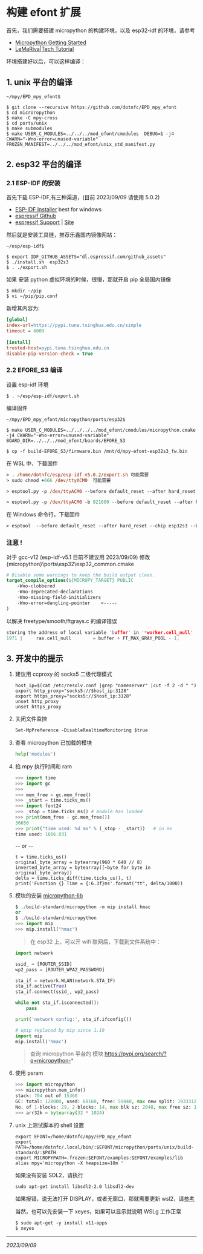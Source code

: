 # 构建 efont 扩展

首先，我们需要搭建 micropython 的构建环境，以及 esp32-idf 的环境，请参考

- [Micropython Getting Started](https://docs.micropython.org/en/latest/develop/gettingstarted.html#compile-and-build-the-code)
- [LeMaRiva|Tech Tutorial](https://lemariva.com/blog/2020/03/tutorial-getting-started-micropython-v20)

环境搭建好以后，可以这样编译：

## 1. unix 平台的编译
```shell
~/mpy/EPD_mpy_efont$

$ git clone --recursive https://github.com/dotnfc/EPD_mpy_efont
$ cd microropython
$ make -C mpy-cross
$ cd ports/unix
$ make submodules
$ make USER_C_MODULES=../../../mod_efont/cmodules  DEBUG=1 -j4 CWARN="-Wno-error=unused-variable" FROZEN_MANIFEST=../../../mod_efont/unix_std_manifest.py
```

## 2. esp32 平台的编译

### 2.1 ESP-IDF 的安装

首先下载 ESP-IDF,有三种渠道，(目前 2023/09/09 请使用 5.0.2)
- [ESP-IDF Installer](https://dl.espressif.cn/dl/esp-idf/)  best for windows
- [espressif Github](https://github.com/espressif/esp-idf/releases/tag/v5.0.2)
- [espressif Support](https://dl.espressif.com/github_assets/espressif/esp-idf/releases/download/v5.0.2/esp-idf-v5.0.2.zip) | [Site](https://www.espressif.com/en/support/download/sdks-demos)

然后就是安装工具链，推荐乐鑫国内镜像网站：
```shell
~/esp/esp-idf$

$ export IDF_GITHUB_ASSETS="dl.espressif.com/github_assets" 
$ ./install.sh  esp32s3
$ . ./export.sh
```

如果 安装 python 虚拟环境的时候，很慢，那就开启 pip 全局国内镜像
```shell
$ mkdir ~/pip
$ vi ~/pip/pip.conf
```

新增其内容为:
```ini
[global]
index-url=https://pypi.tuna.tsinghua.edu.cn/simple
timeout = 6000
 
[install]
trusted-host=pypi.tuna.tsinghua.edu.cn
disable-pip-version-check = true
```

### 2.2 EFORE_S3 编译
设置 esp-idf 环境
```shell
$ . ~/esp/esp-idf/export.sh
```

编译固件
```shell
~/mpy/EPD_mpy_efont/micropython/ports/esp32$ 

$ make USER_C_MODULES=../../../../mod_efont/cmodules/micropython.cmake -j4 CWARN="-Wno-error=unused-variable" BOARD_DIR=../../../mod_efont/boards/EFORE_S3

$ cp -f build-EFORE_S3/firmware.bin /mnt/d/mpy-efont-esp32s3_fw.bin
```

在 WSL 中，下载固件
```ps
> . /home/dotnfc/esp/esp-idf-v5.0.2/export.sh 可能需要
> sudo chmod +666 /dev/ttyACM0  可能需要

> esptool.py -p /dev/ttyACM0 --before default_reset --after hard_reset --chip esp32s3 --baud 921600 write_flash -z 0 build-EFORE_S3/firmware.bin

> esptool.py -p /dev/ttyACM0 -b 921600 --before default_reset --after hard_reset --chip esp32s3  write_flash --flash_mode dio --flash_size 8MB --flash_freq 80m 0x0 build-EFORE_S3/bootloader/bootloader.bin 0x8000 build-EFORE_S3/partition_table/partition-table.bin 0x10000 build-EFORE_S3/micropython.bin
```

在 Windows 命令行，下载固件
```ps
> esptool  --before default_reset --after hard_reset --chip esp32s3 --baud 921600 --port com12 write_flash -z 0 d:\mpy-efore-s3.bin
```

### 注意 !

对于 gcc-v12 (esp-idf-v5.1 目前不建议用 2023/09/09) 修改 {micropython}\ports\esp32\esp32_common.cmake

```cmake
# Disable some warnings to keep the build output clean.
target_compile_options(${MICROPY_TARGET} PUBLIC
    -Wno-clobbered
    -Wno-deprecated-declarations
    -Wno-missing-field-initializers
    -Wno-error=dangling-pointer    <-----
)
```

以解决 freetype/smooth/ftgrays.c 的编译错误
```c
storing the address of local variable 'buffer' in '*worker.cell_null' [-Wdangling-pointer=]
1971 |     ras.cell_null        = buffer + FT_MAX_GRAY_POOL - 1;
```

## 3. 开发中的提示

1. 建议用 ccproxy 的 socks5 二级代理模式
    ```shell
    host_ip=$(cat /etc/resolv.conf |grep "nameserver" |cut -f 2 -d " ")
    export http_proxy="socks5://$host_ip:3128"
    export https_proxy="socks5://$host_ip:3128"
    unset http_proxy
    unset https_proxy
    ```
2. 关闭文件监控
    ```ps
    Set-MpPreference -DisableRealtimeMonitoring $true
    ```

3. 查看 micropython 已加载的模块
    ```python
    help('modules')
    ```

4. 掐 mpy 执行时间和 ram
    ```python
    >>> import time
    >>> import gc
    >>>
    >>> mem_free = gc.mem_free()
    >>> _start = time.ticks_ms()
    >>> import font24
    >>> _stop = time.ticks_ms() # module has loaded
    >>> print(mem_free - gc.mem_free())
    36656
    >>> print("time used: %d ms" % (_stop - _start))   # in ms
    time used: 1666.031
    ```

    -- or --
    ```
    t = time.ticks_us()
    original_byte_array = bytearray(960 * 640 // 8)
    inverted_byte_array = bytearray([~byte for byte in original_byte_array])
    delta = time.ticks_diff(time.ticks_us(), t)
    print('Function {} Time = {:6.3f}ms'.format("tt", delta/1000))
    ```
5. 模块的安装
[micropython-lib](https://github.com/micropython/micropython-lib)
    ```python
    $ ./build-standard/micropython -m mip install hmac
    or
    $ ./build-standard/micropython
    >>> import mip
    >>> mip.install("hmac")
    ```

    > 在 esp32 上，可以开 wifi 联网后，下载到文件系统中：

    ```python
    import network

    ssid_ = [ROUTER_SSID]
    wp2_pass = [ROUTER_WPA2_PASSWORD]

    sta_if = network.WLAN(network.STA_IF)
    sta_if.active(True)
    sta_if.connect(ssid_, wp2_pass)

    while not sta_if.isconnected():
        pass

    print('network config:', sta_if.ifconfig())

    # upip replaced by mip since 1.19
    import mip
    mip.install('hmac')
    ```

    > 查询 micropython 平台的 模块 https://pypi.org/search/?q=micropython-* 

6. 使用 psram
    ```python
    >>> import micropython
    >>> micropython.mem_info()
    stack: 704 out of 15360
    GC: total: 128000, used: 68160, free: 59840, max new split: 1933312
    No. of 1-blocks: 29, 2-blocks: 14, max blk sz: 2048, max free sz: 1952
    >>> arr32k = bytearray(32 * 1024)
    ```

7. unix 上测试脚本的 shell 设置
    ```shell
    export EFONT=/home/dotnfc/mpy/EPD_mpy_efont
    export PATH=/home/dotnfc/.local/bin/:$EFONT/micropython/ports/unix/build-standard/:$PATH
    export MICROPYPATH=.frozen:$EFONT/examples:$EFONT/examples/lib
    alias mpy='micropython -X heapsize=10m '
    ```
    如果没有安装 SDL2，请执行 
    ```shell
    sudo apt-get install libsdl2-2.0 libsdl2-dev
    ```
    如果报错，说无法打开 DISPLAY，或者无窗口，那就需要更新 wsl2，请[参考](https://stackoverflow.com/a/68856351)

    当然，也可以先安装一下 xeyes，如果可以显示就说明 WSLg 工作正常

    ```shell
    $ sudo apt-get -y install x11-apps
    $ xeyes
    ``` 
<hr>

*2023/09/09*
